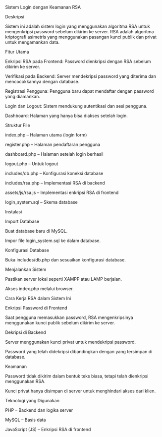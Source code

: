 Sistem Login dengan Keamanan RSA

Deskripsi

Sistem ini adalah sistem login yang menggunakan algoritma RSA untuk mengenkripsi password sebelum dikirim ke server. RSA adalah algoritma kriptografi asimetris yang menggunakan pasangan kunci publik dan privat untuk mengamankan data.

Fitur Utama

Enkripsi RSA pada Frontend: Password dienkripsi dengan RSA sebelum dikirim ke server.

Verifikasi pada Backend: Server mendekripsi password yang diterima dan mencocokkannya dengan database.

Registrasi Pengguna: Pengguna baru dapat mendaftar dengan password yang diamankan.

Login dan Logout: Sistem mendukung autentikasi dan sesi pengguna.

Dashboard: Halaman yang hanya bisa diakses setelah login.

Struktur File

index.php – Halaman utama (login form)

register.php – Halaman pendaftaran pengguna

dashboard.php – Halaman setelah login berhasil

logout.php – Untuk logout

includes/db.php – Konfigurasi koneksi database

includes/rsa.php – Implementasi RSA di backend

assets/js/rsa.js – Implementasi enkripsi RSA di frontend

login_system.sql – Skema database

Instalasi

Import Database

Buat database baru di MySQL.

Impor file login_system.sql ke dalam database.

Konfigurasi Database

Buka includes/db.php dan sesuaikan konfigurasi database.

Menjalankan Sistem

Pastikan server lokal seperti XAMPP atau LAMP berjalan.

Akses index.php melalui browser.

Cara Kerja RSA dalam Sistem Ini

Enkripsi Password di Frontend

Saat pengguna memasukkan password, RSA mengenkripsinya menggunakan kunci publik sebelum dikirim ke server.

Dekripsi di Backend

Server menggunakan kunci privat untuk mendekripsi password.

Password yang telah didekripsi dibandingkan dengan yang tersimpan di database.

Keamanan

Password tidak dikirim dalam bentuk teks biasa, tetapi telah dienkripsi menggunakan RSA.

Kunci privat hanya disimpan di server untuk menghindari akses dari klien.

Teknologi yang Digunakan

PHP – Backend dan logika server

MySQL – Basis data

JavaScript (JS) – Enkripsi RSA di frontend
